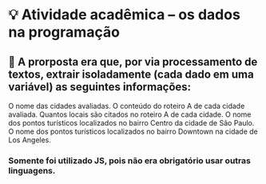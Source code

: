 # 💡 Atividade  acadêmica – os dados na programação

## 🎯 A prorposta era que, por via processamento de textos, extrair isoladamente (cada dado em uma variável) as seguintes informações: 
O nome das cidades avaliadas.
O conteúdo do roteiro A de cada cidade avaliada.
Quantos locais são citados no roteiro A de cada cidade.
O nome dos pontos turísticos localizados no bairro Centro da cidade de São Paulo.
O nome dos pontos turísticos localizados no bairro Downtown na cidade de Los Angeles.

### Somente foi utilizado JS, pois não era obrigatório usar outras linguagens.
